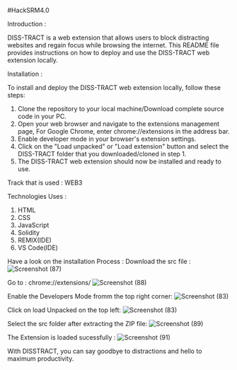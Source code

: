 #HackSRM4.0

Introduction :

DISS-TRACT is a web extension that allows users to block distracting websites and regain focus while browsing the internet. This README file provides instructions on how to deploy and use the DISS-TRACT web extension locally.

Installation :

To install and deploy the DISS-TRACT web extension locally, follow these steps:

1. Clone the repository to your local machine/Download complete source code in your PC.
2. Open your web browser and navigate to the extensions management page, For Google Chrome, enter chrome://extensions in the address bar.
3. Enable developer mode in your browser's extension settings.
4. Click on the "Load unpacked" or "Load extension" button and select the DISS-TRACT folder that you downloaded/cloned in step 1.
5. The DISS-TRACT web extension should now be installed and ready to use.

Track that is used : WEB3

Technologies Uses : 
1. HTML
2. CSS
3. JavaScript
4. Solidity
5. REMIX(IDE)
6. VS Code(IDE)



Have a look on the  installation Process :
Download the src file :
![Screenshot (87)](https://github.com/sushilpandeyy/HackSRM4.0/assets/116885079/083d927d-5a0e-4a07-aaca-deb3b58f80b1)



Go to : chrome://extensions/
![Screenshot (88)](https://github.com/sushilpandeyy/HackSRM4.0/assets/116885079/b8b754f3-ef26-47ad-8a45-074aa3dad7f0)



Enable the Developers Mode fromm the top right corner:
![Screenshot (83)](https://github.com/sushilpandeyy/HackSRM4.0/assets/116885079/f300473b-8a93-4511-a2a4-a70f5d2d6ce9)



Click on load Unpacked on the top left:
![Screenshot (83)](https://github.com/sushilpandeyy/HackSRM4.0/assets/116885079/4842cf67-94c2-4920-a5db-d5135cef91be)



Select the src folder after extracting the ZIP file:
![Screenshot (89)](https://github.com/sushilpandeyy/HackSRM4.0/assets/116885079/cd87ca23-122a-4e1e-a684-be05fddcd5e7)

The Extension is loaded sucessfully :
![Screenshot (91)](https://github.com/sushilpandeyy/HackSRM4.0/assets/116885079/51e6fc11-ce0d-4a56-b46b-8d0843d02e06)


With DISSTRACT, you can say goodbye to distractions and hello to maximum productivity.
